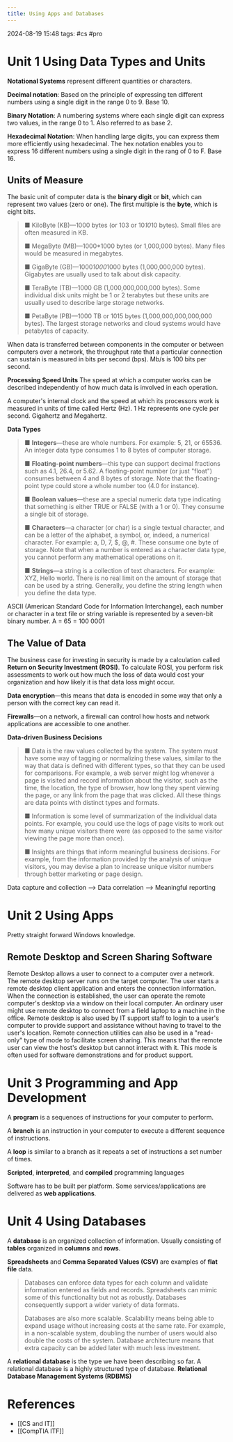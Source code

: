 ```yaml
---
title: Using Apps and Databases
---
```

2024-08-19 15:48
tags: #cs #pro 
# Unit 1 Using Data Types and Units 
**Notational Systems** represent different quantities or characters.

**Decimal notation**: Based on the principle of expressing ten different numbers using a single digit in the range 0 to 9. Base 10.

**Binary Notation**: A numbering systems where each single digit can express two values, in the range 0 to 1. Also referred to as base 2.

**Hexadecimal Notation**: When handling large digits, you can express them more efficiently using hexadecimal. The hex notation enables you to express 16 different numbers using a single digit in the rang of 0 to F. Base 16.
## Units of Measure
The basic unit of computer data is the **binary digit** or **bit**, which can represent two values (zero or one). The first multiple is the **byte**, which is eight bits.

> ■ KiloByte (KB)—1000 bytes (or 103 or 10*10*10 bytes). Small files are often measured in KB. 
> 
> ■ MegaByte (MB)—1000*1000 bytes (or 1,000,000 bytes). Many files would be measured in megabytes. 
> 
> ■ GigaByte (GB)—1000*1000*1000 bytes (1,000,000,000 bytes). Gigabytes are usually used to talk about disk capacity. 
> 
> ■ TeraByte (TB)—1000 GB (1,000,000,000,000 bytes). Some individual disk units might be 1 or 2 terabytes but these units are usually used to describe large storage networks. 
> 
> ■ PetaByte (PB)—1000 TB or 1015 bytes (1,000,000,000,000,000 bytes). The largest storage networks and cloud systems would have petabytes of capacity.

When data is transferred between components in the computer or between computers over a network, the throughput rate that a particular connection can sustain is measured in bits per second (bps). Mb/s is 100 bits per second. 

**Processing Speed Units**
The speed at which a computer works can be described independently of how much data is involved in each operation.

A computer's internal clock and the speed at which its processors work is measured in units of time called Hertz (Hz). 1 Hz represents one cycle per second. Gigahertz and Megahertz.

**Data Types**
> ■ **Integers**—these are whole numbers. For example: 5, 21, or 65536. An integer data type consumes 1 to 8 bytes of computer storage.  
> 
> ■ **Floating-point numbers**—this type can support decimal fractions such as 4.1, 26.4, or 5.62. A floating-point number (or just "float") consumes between 4 and 8 bytes of storage. Note that the floating-point type could store a whole number too (4.0 for instance). 
> 
> ■ **Boolean values**—these are a special numeric data type indicating that something is either TRUE or FALSE (with a 1 or 0). They consume a single bit of storage.  
> 
> ■ **Characters**—a character (or char) is a single textual character, and can be a letter of the alphabet, a symbol, or, indeed, a numerical character. For example: a, D, 7, $, @, #. These consume one byte of storage. Note that when a number is entered as a character data type, you cannot perform any mathematical operations on it.  
> 
> ■ **Strings**—a string is a collection of text characters. For example: XYZ, Hello world. There is no real limit on the amount of storage that can be used by a string. Generally, you define the string length when you define the data type.  

ASCII (American Standard Code for Information Interchange), each number or character in a text file or string variable is represented by a seven-bit binary number.
A = 65 = 100 0001
## The Value of Data
The business case for investing in security is made by a calculation called **Return on Security Investment (ROSI)**. To calculate ROSI, you perform risk assessments to work out how much the loss of data would cost your organization and how likely it is that data loss might occur.

**Data encryption**—this means that data is encoded in some way that only a person with the correct key can read it.

**Firewalls**—on a network, a firewall can control how hosts and network applications are accessible to one another. 
 
**Data-driven Business Decisions**

> ■ Data is the raw values collected by the system. The system must have some way of tagging or normalizing these values, similar to the way that data is defined with different types, so that they can be used for comparisons. For example, a web server might log whenever a page is visited and record information about the visitor, such as the time, the location, the type of browser, how long they spent viewing the page, or any link from the page that was clicked. All these things are data points with distinct types and formats. 
> 
> ■ Information is some level of summarization of the individual data points. For example, you could use the logs of page visits to work out how many unique visitors there were (as opposed to the same visitor viewing the page more than once). 
> 
> ■ Insights are things that inform meaningful business decisions. For example, from the information provided by the analysis of unique visitors, you may devise a plan to increase unique visitor numbers through better marketing or page design.

Data capture and collection --> Data correlation --> Meaningful reporting
# Unit 2 Using Apps
Pretty straight forward Windows knowledge.
## Remote Desktop and Screen Sharing Software 
Remote Desktop allows a user to connect to a computer over a network. The remote desktop server runs on the target computer. The user starts a remote desktop client application and enters the connection information. When the connection is established, the user can operate the remote computer's desktop via a window on their local computer. An ordinary user might use remote desktop to connect from a field laptop to a machine in the office. Remote desktop is also used by IT support staff to login to a user's computer to provide support and assistance without having to travel to the user's location. Remote connection utilities can also be used in a "read-only" type of mode to facilitate screen sharing. This means that the remote user can view the host's desktop but cannot interact with it. This mode is often used for software demonstrations and for product support. 
# Unit 3 Programming and App Development
A **program** is a sequences of instructions for your computer to perform.

A **branch** is an instruction in your computer to execute a different sequence of instructions.

A **loop** is similar to a branch as it repeats a set of instructions a set number of times.

**Scripted**, **interpreted**, and **compiled** programming languages

Software has to be built per platform. Some services/applications are delivered as **web applications**.
# Unit 4 Using Databases
A **database** is an organized collection of information. Usually consisting of **tables** organized in **columns** and **rows**. 

**Spreadsheets** and **Comma Separated Values (CSV)** are examples of **flat file** data.

> Databases can enforce data types for each column and validate information entered as fields and records. Spreadsheets can mimic some of this functionality but not as robustly. Databases consequently support a wider variety of data formats. 
> 
>  Databases are also more scalable. Scalability means being able to expand usage without increasing costs at the same rate. For example, in a non-scalable system, doubling the number of users would also double the costs of the system. Database architecture means that extra capacity can be added later with much less investment. 

A **relational database** is the type we have been describing so far. A relational database is a highly structured type of database. **Relational Database Management Systems (RDBMS)**
# References
- [[CS and IT]]
- [[CompTIA ITF]]